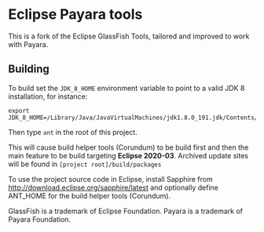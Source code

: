 # Eclipse Payara tools
This is a fork of the Eclipse GlassFish Tools, tailored and improved to work with Payara.

## Building

To build set the `JDK_8_HOME` environment variable to point to a valid JDK 8 installation, for instance:

```
export JDK_8_HOME=/Library/Java/JavaVirtualMachines/jdk1.8.0_191.jdk/Contents/Home/
```

Then type `ant` in the root of this project. 

This will cause build helper tools (Corundum) to be build first and then the main feature to be build targeting **Eclipse 2020-03**. 
Archived update sites will be found in `[project root]/build/packages`

To use the project source code in Eclipse, install Sapphire from http://download.eclipse.org/sapphire/latest and
optionally define ANT_HOME for the build helper tools (Corundum).


GlassFish is a trademark of Eclipse Foundation.
Payara is a trademark of Payara Foundation.

